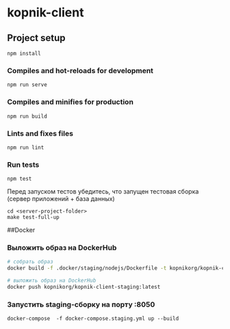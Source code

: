 # kopnik-client

## Project setup
```
npm install
```

### Compiles and hot-reloads for development
```
npm run serve
```

### Compiles and minifies for production
```
npm run build
```

### Lints and fixes files
```
npm run lint
```

### Run tests

```
npm test
```

Перед запуском тестов убедитесь, что запущен тестовая сборка (сервер приложений + база данных)

```
cd <server-project-folder>
make test-full-up
```


##Docker

### Выложить образ на DockerHub

```bash
# собрать образ
docker build -f .docker/staging/nodejs/Dockerfile -t kopnikorg/kopnik-client-staging:latest .

# выложить образ на DockerHub
docker push kopnikorg/kopnik-client-staging:latest
```

### Запустить staging-сборку на порту :8050

```
docker-compose  -f docker-compose.staging.yml up --build
```

